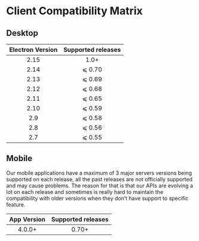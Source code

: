 # Client Compatibility Matrix

## Desktop

| Electron Version | Supported releases |
| :--------------: | :----------------: |
|       2.15       |        1.0+        |
|       2.14       |       ⩽ 0.70       |
|       2.13       |       ⩽ 0.69       |
|       2.12       |       ⩽ 0.68       |
|       2.11       |       ⩽ 0.65       |
|       2.10       |       ⩽ 0.59       |
|        2.9       |       ⩽ 0.58       |
|        2.8       |       ⩽ 0.56       |
|        2.7       |       ⩽ 0.55       |

## Mobile

Our mobile applications have a maximum of 3 major servers versions being supported on each release, all the past releases are not officially supported and may cause problems. The reason for that is that our APIs are evolving a lot on each release and sometimes is really hard to maintain the compatibility with older versions when they don’t have support to specific feature.

| App Version | Supported releases |
| :---------: | :----------------: |
|    4.0.0+   |        0.70+       |

